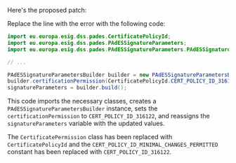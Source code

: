 Here's the proposed patch:

Replace the line with the error with the following code:

```java
import eu.europa.esig.dss.pades.CertificatePolicyId;
import eu.europa.esig.dss.pades.PAdESSignatureParameters;
import eu.europa.esig.dss.pades.PAdESSignatureParameters.PAdESSignatureParametersBuilder;

// ...

PAdESSignatureParametersBuilder builder = new PAdESSignatureParametersBuilder(signatureParameters);
builder.certificationPermission(CertificatePolicyId.CERT_POLICY_ID_316122);
signatureParameters = builder.build();
```

This code imports the necessary classes, creates a `PAdESSignatureParametersBuilder` instance, sets the `certificationPermission` to `CERT_POLICY_ID_316122`, and reassigns the `signatureParameters` variable with the updated values.

The `CertificatePermission` class has been replaced with `CertificatePolicyId` and the `CERT_POLICY_ID_MINIMAL_CHANGES_PERMITTED` constant has been replaced with `CERT_POLICY_ID_316122`.